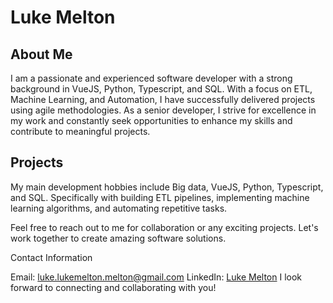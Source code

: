 # Luke Melton

## About Me

I am a passionate and experienced software developer with a strong background in VueJS, Python, Typescript, and SQL. With a focus on ETL, Machine Learning, and Automation, I have successfully delivered projects using agile methodologies. As a senior developer, I strive for excellence in my work and constantly seek opportunities to enhance my skills and contribute to meaningful projects.

## Projects

My main development hobbies include Big data, VueJS, Python, Typescript, and SQL. Specifically with building ETL pipelines, implementing machine learning algorithms, and automating repetitive tasks.


Feel free to reach out to me for collaboration or any exciting projects. Let's work together to create amazing software solutions.

Contact Information

Email: luke.lukemelton.melton@gmail.com
LinkedIn: [Luke Melton](https://www.linkedin.com/in/luke-melton-75522957/)
I look forward to connecting and collaborating with you!
